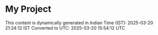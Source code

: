 # My Project

This content is dynamically generated in Indian Time (IST): 2025-03-20 21:24:12 IST
Converted to UTC: 2025-03-20 15:54:12 UTC
